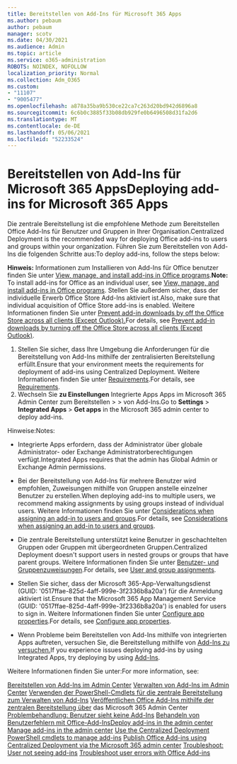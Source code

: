 ```yaml
---
title: Bereitstellen von Add-Ins für Microsoft 365 Apps
ms.author: pebaum
author: pebaum
manager: scotv
ms.date: 04/30/2021
ms.audience: Admin
ms.topic: article
ms.service: o365-administration
ROBOTS: NOINDEX, NOFOLLOW
localization_priority: Normal
ms.collection: Adm_O365
ms.custom:
- "11107"
- "9005477"
ms.openlocfilehash: a878a35ba9b530ce22ca7c263d20bd942d6896a8
ms.sourcegitcommit: 6c6b0c3885f33b08db929fe0b6496508d31fa2d6
ms.translationtype: MT
ms.contentlocale: de-DE
ms.lasthandoff: 05/06/2021
ms.locfileid: "52233524"
---
```

# <a name="deploying-add-ins-for-microsoft-365-apps"></a><span data-ttu-id="d132a-102">Bereitstellen von Add-Ins für Microsoft 365 Apps</span><span class="sxs-lookup"><span data-stu-id="d132a-102">Deploying add-ins for Microsoft 365 Apps</span></span>

<span data-ttu-id="d132a-103">Die zentrale Bereitstellung ist die empfohlene Methode zum Bereitstellen Office Add-Ins für Benutzer und Gruppen in Ihrer Organisation.</span><span class="sxs-lookup"><span data-stu-id="d132a-103">Centralized Deployment is the recommended way for deploying Office add-ins to users and groups within your organization.</span></span> <span data-ttu-id="d132a-104">Führen Sie zum Bereitstellen von Add-Ins die folgenden Schritte aus:</span><span class="sxs-lookup"><span data-stu-id="d132a-104">To deploy add-ins, follow the steps below:</span></span>

<span data-ttu-id="d132a-105">**Hinweis:** Informationen zum Installieren von Add-Ins für Office benutzer finden Sie unter [View, manage, and install add-ins in Office programs](https://support.microsoft.com/topic/view-manage-and-install-add-ins-in-office-programs-16278816-1948-4028-91e5-76dca5380f8d).</span><span class="sxs-lookup"><span data-stu-id="d132a-105">**Note:** To install add-ins for Office as an individual user, see [View, manage, and install add-ins in Office programs](https://support.microsoft.com/topic/view-manage-and-install-add-ins-in-office-programs-16278816-1948-4028-91e5-76dca5380f8d).</span></span> <span data-ttu-id="d132a-106">Stellen Sie außerdem sicher, dass der individuelle Erwerb Office Store Add-Ins aktiviert ist.</span><span class="sxs-lookup"><span data-stu-id="d132a-106">Also, make sure that individual acquisition of Office Store add-ins is enabled.</span></span> <span data-ttu-id="d132a-107">Weitere Informationen finden Sie unter [Prevent add-in downloads by off the Office Store across all clients (Except Outlook).](https://docs.microsoft.com/microsoft-365/admin/manage/manage-addins-in-the-admin-center?view=o365-worldwide#prevent-add-in-downloads-by-turning-off-the-office-store-across-all-clients-except-outlook)</span><span class="sxs-lookup"><span data-stu-id="d132a-107">For details, see [Prevent add-in downloads by turning off the Office Store across all clients (Except Outlook)](https://docs.microsoft.com/microsoft-365/admin/manage/manage-addins-in-the-admin-center?view=o365-worldwide#prevent-add-in-downloads-by-turning-off-the-office-store-across-all-clients-except-outlook).</span></span>

1. <span data-ttu-id="d132a-108">Stellen Sie sicher, dass Ihre Umgebung die Anforderungen für die Bereitstellung von Add-Ins mithilfe der zentralisierten Bereitstellung erfüllt.</span><span class="sxs-lookup"><span data-stu-id="d132a-108">Ensure that your environment meets the requirements for deployment of add-ins using Centralized Deployment.</span></span> <span data-ttu-id="d132a-109">Weitere Informationen finden Sie unter [Requirements](https://docs.microsoft.com/microsoft-365/admin/manage/centralized-deployment-of-add-ins?#requirements).</span><span class="sxs-lookup"><span data-stu-id="d132a-109">For details, see [Requirements](https://docs.microsoft.com/microsoft-365/admin/manage/centralized-deployment-of-add-ins?#requirements).</span></span>
2. <span data-ttu-id="d132a-110">Wechseln Sie **zu Einstellungen** Integrierte Apps Apps im Microsoft 365 Admin Center zum Bereitstellen  >    >   von Add-Ins.</span><span class="sxs-lookup"><span data-stu-id="d132a-110">Go to **Settings** > **Integrated Apps** > **Get apps** in the Microsoft 365 admin center to deploy add-ins.</span></span> 

<span data-ttu-id="d132a-111">Hinweise:</span><span class="sxs-lookup"><span data-stu-id="d132a-111">Notes:</span></span> 

- <span data-ttu-id="d132a-112">Integrierte Apps erfordern, dass der Administrator über globale Administrator- oder Exchange Administratorberechtigungen verfügt.</span><span class="sxs-lookup"><span data-stu-id="d132a-112">Integrated Apps requires that the admin has Global Admin or Exchange Admin permissions.</span></span>

- <span data-ttu-id="d132a-113">Bei der Bereitstellung von Add-Ins für mehrere Benutzer wird empfohlen, Zuweisungen mithilfe von Gruppen anstelle einzelner Benutzer zu erstellen.</span><span class="sxs-lookup"><span data-stu-id="d132a-113">When deploying add-ins to multiple users, we recommend making assignments by using groups instead of individual users.</span></span> <span data-ttu-id="d132a-114">Weitere Informationen finden Sie unter [Considerations when assigning an add-in to users and groups](https://docs.microsoft.com/microsoft-365/admin/manage/manage-deployment-of-add-ins?view=o365-worldwide#considerations-when-assigning-an-add-in-to-users-and-groups).</span><span class="sxs-lookup"><span data-stu-id="d132a-114">For details, see [Considerations when assigning an add-in to users and groups](https://docs.microsoft.com/microsoft-365/admin/manage/manage-deployment-of-add-ins?view=o365-worldwide#considerations-when-assigning-an-add-in-to-users-and-groups).</span></span>

- <span data-ttu-id="d132a-115">Die zentrale Bereitstellung unterstützt keine Benutzer in geschachtelten Gruppen oder Gruppen mit übergeordneten Gruppen.</span><span class="sxs-lookup"><span data-stu-id="d132a-115">Centralized Deployment doesn't support users in nested groups or groups that have parent groups.</span></span> <span data-ttu-id="d132a-116">Weitere Informationen finden Sie unter [Benutzer- und Gruppenzuweisungen](https://docs.microsoft.com/microsoft-365/admin/manage/centralized-deployment-of-add-ins?view=o365-worldwide#user-and-group-assignments).</span><span class="sxs-lookup"><span data-stu-id="d132a-116">For details, see [User and group assignments](https://docs.microsoft.com/microsoft-365/admin/manage/centralized-deployment-of-add-ins?view=o365-worldwide#user-and-group-assignments).</span></span>

- <span data-ttu-id="d132a-117">Stellen Sie sicher, dass der Microsoft 365-App-Verwaltungsdienst (GUID: '0517ffae-825d-4aff-999e-3f2336b8a20a') für die Anmeldung aktiviert ist.</span><span class="sxs-lookup"><span data-stu-id="d132a-117">Ensure that the Microsoft 365 App Management Service (GUID: '0517ffae-825d-4aff-999e-3f2336b8a20a') is enabled for users to sign in.</span></span> <span data-ttu-id="d132a-118">Weitere Informationen finden Sie unter [Configure app properties](https://docs.microsoft.com/azure/active-directory/manage-apps/add-application-portal-configure#configure-app-properties).</span><span class="sxs-lookup"><span data-stu-id="d132a-118">For details, see [Configure app properties](https://docs.microsoft.com/azure/active-directory/manage-apps/add-application-portal-configure#configure-app-properties).</span></span>

- <span data-ttu-id="d132a-119">Wenn Probleme beim Bereitstellen von Add-Ins mithilfe von integrierten Apps auftreten, versuchen Sie, die Bereitstellung mithilfe von [Add-Ins zu versuchen.](https://admin.microsoft.com/AdminPortal/Home?#/Settings/AddIns)</span><span class="sxs-lookup"><span data-stu-id="d132a-119">If you experience issues deploying add-ins by using Integrated Apps, try deploying by using [Add-Ins](https://admin.microsoft.com/AdminPortal/Home?#/Settings/AddIns).</span></span>

<span data-ttu-id="d132a-120">Weitere Informationen finden Sie unter:</span><span class="sxs-lookup"><span data-stu-id="d132a-120">For more information, see:</span></span>

<span data-ttu-id="d132a-121">[Bereitstellen von Add-Ins im Admin Center](https://docs.microsoft.com/microsoft-365/admin/manage/manage-deployment-of-add-ins) 
 [Verwalten von Add-Ins im Admin Center](https://docs.microsoft.com/microsoft-365/admin/manage/manage-addins-in-the-admin-center) 
 [Verwenden der PowerShell-Cmdlets für die zentrale Bereitstellung zum Verwalten von Add-Ins](https://docs.microsoft.com/microsoft-365/enterprise/use-the-centralized-deployment-powershell-cmdlets-to-manage-add-ins) 
 [Veröffentlichen Office Add-Ins mithilfe der zentralen Bereitstellung über](https://docs.microsoft.com/office/dev/add-ins/publish/centralized-deployment#publish-an-office-add-in-via-centralized-deployment) das Microsoft 365 Admin Center 
 [Problembehandlung: Benutzer sieht keine Add-Ins](https://docs.microsoft.com/office365/troubleshoot/access-management/user-not-seeing-add-ins) 
 [Behandeln von Benutzerfehlern mit Office-Add-Ins](https://docs.microsoft.com/office/dev/add-ins/testing/testing-and-troubleshooting)</span><span class="sxs-lookup"><span data-stu-id="d132a-121">[Deploy add-ins in the admin center](https://docs.microsoft.com/microsoft-365/admin/manage/manage-deployment-of-add-ins)
[Manage add-ins in the admin center](https://docs.microsoft.com/microsoft-365/admin/manage/manage-addins-in-the-admin-center)
[Use the Centralized Deployment PowerShell cmdlets to manage add-ins](https://docs.microsoft.com/microsoft-365/enterprise/use-the-centralized-deployment-powershell-cmdlets-to-manage-add-ins)
[Publish Office Add-ins using Centralized Deployment via the Microsoft 365 admin center](https://docs.microsoft.com/office/dev/add-ins/publish/centralized-deployment#publish-an-office-add-in-via-centralized-deployment)
[Troubleshoot: User not seeing add-ins](https://docs.microsoft.com/office365/troubleshoot/access-management/user-not-seeing-add-ins)
[Troubleshoot user errors with Office Add-ins](https://docs.microsoft.com/office/dev/add-ins/testing/testing-and-troubleshooting)</span></span>